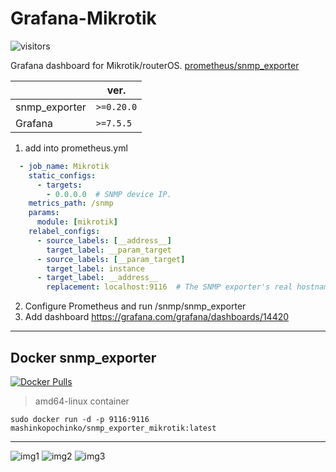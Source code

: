 # Grafana-Mikrotik
![visitors](https://visitor-badge.laobi.icu/badge?page_id=IgorKha.Grafana-Mikrotik)

Grafana dashboard for Mikrotik/routerOS. [prometheus/snmp_exporter](https://github.com/prometheus/snmp_exporter)



|   | ver.  |
|---|---|
| snmp_exporter  |  `>=0.20.0` |
| Grafana  | `>=7.5.5`  |


1. add into prometheus.yml
```yml
  - job_name: Mikrotik
    static_configs:
      - targets:
        - 0.0.0.0  # SNMP device IP.
    metrics_path: /snmp
    params:
      module: [mikrotik]
    relabel_configs:
      - source_labels: [__address__]
        target_label: __param_target
      - source_labels: [__param_target]
        target_label: instance
      - target_label: __address__
        replacement: localhost:9116  # The SNMP exporter's real hostname:port.
```
2. Configure Prometheus and run /snmp/snmp_exporter
3. Add dashboard https://grafana.com/grafana/dashboards/14420

-----------
## Docker snmp_exporter

[![Docker Pulls](https://img.shields.io/docker/pulls/mashinkopochinko/snmp_exporter_mikrotik?logo=docker)](https://hub.docker.com/repository/docker/mashinkopochinko/snmp_exporter_mikrotik)

> amd64-linux container

```console
sudo docker run -d -p 9116:9116 mashinkopochinko/snmp_exporter_mikrotik:latest
```



----------

![img1](https://github.com/IgorKha/Grafana-Mikrotik/blob/master/readme/1.png)
![img2](https://github.com/IgorKha/Grafana-Mikrotik/blob/master/readme/2.png)
![img3](https://github.com/IgorKha/Grafana-Mikrotik/blob/master/readme/3.png)